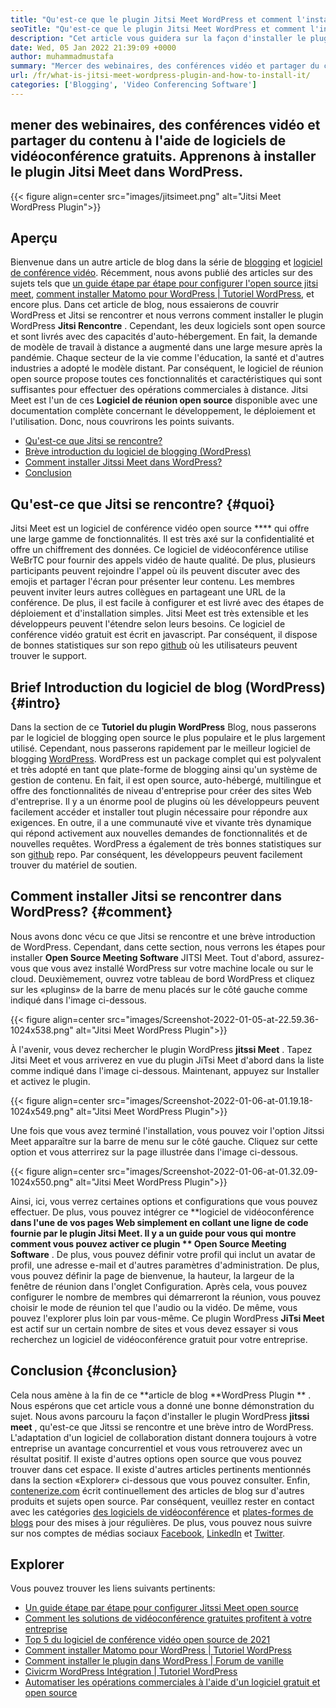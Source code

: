 ```yaml
---
title: "Qu'est-ce que le plugin Jitsi Meet WordPress et comment l'installer?" 
seoTitle: "Qu'est-ce que le plugin Jitsi Meet WordPress et comment l'installer?" 
description: "Cet article vous guidera sur la façon d'installer le plugin WordPress Jitsi Meet. Jitsi Meet est un logiciel de vidéoconférence open source avec des fonctionnalités puissantes." 
date: Wed, 05 Jan 2022 21:39:09 +0000
author: muhammadmustafa
summary: "Mercer des webinaires, des conférences vidéo et partager du contenu à l'aide d'un logiciel de vidéoconférence gratuit. Apprenons à installer le plugin Jitsi Meet dans WordPress." 
url: /fr/what-is-jitsi-meet-wordpress-plugin-and-how-to-install-it/
categories: ['Blogging', 'Video Conferencing Software']
---
```


## mener des webinaires, des conférences vidéo et partager du contenu à l'aide de logiciels de vidéoconférence gratuits. Apprenons à installer le plugin Jitsi Meet dans WordPress.

{{< figure align=center src="images/jitsimeet.png" alt="Jitsi Meet WordPress Plugin">}}


## Aperçu
Bienvenue dans un autre article de blog dans la série de [blogging][1] et [logiciel de conférence vidéo][2]. Récemment, nous avons publié des articles sur des sujets tels que [un guide étape par étape pour configurer l'open source jitsi meet][3], [comment installer Matomo pour WordPress | Tutoriel WordPress][4], et encore plus. Dans cet article de blog, nous essaierons de couvrir WordPress et Jitsi se rencontrer et nous verrons comment installer le plugin WordPress **Jitsi Rencontre** . Cependant, les deux logiciels sont open source et sont livrés avec des capacités d'auto-hébergement. En fait, la demande de modèle de travail à distance a augmenté dans une large mesure après la pandémie. Chaque secteur de la vie comme l'éducation, la santé et d'autres industries a adopté le modèle distant.
Par conséquent, le logiciel de réunion open source propose toutes ces fonctionnalités et caractéristiques qui sont suffisantes pour effectuer des opérations commerciales à distance. Jitsi Meet est l'un de ces **Logiciel de réunion open source**  disponible avec une documentation complète concernant le développement, le déploiement et l'utilisation. Donc, nous couvrirons les points suivants.
  * [Qu'est-ce que Jitsi se rencontre?][5]
  * [Brève introduction du logiciel de blogging (WordPress)][6]
  * [Comment installer Jitssi Meet dans WordPress?][7]
  * [Conclusion][8]

## Qu'est-ce que Jitsi se rencontre?   {#quoi}
Jitsi Meet est un logiciel de conférence vidéo open source  ****  qui offre une large gamme de fonctionnalités. Il est très axé sur la confidentialité et offre un chiffrement des données. Ce logiciel de vidéoconférence utilise WeBrTC pour fournir des appels vidéo de haute qualité. De plus, plusieurs participants peuvent rejoindre l'appel où ils peuvent discuter avec des emojis et partager l'écran pour présenter leur contenu. Les membres peuvent inviter leurs autres collègues en partageant une URL de la conférence. De plus, il est facile à configurer et est livré avec des étapes de déploiement et d'installation simples. Jitsi Meet est très extensible et les développeurs peuvent l'étendre selon leurs besoins. Ce logiciel de conférence vidéo gratuit est écrit en javascript. Par conséquent, il dispose de bonnes statistiques sur son repo [github][9] où les utilisateurs peuvent trouver le support.

## Brief Introduction du logiciel de blog (WordPress)   {#intro}
Dans la section de ce **Tutoriel du plugin WordPress**  Blog, nous passerons par le logiciel de blogging open source le plus populaire et le plus largement utilisé. Cependant, nous passerons rapidement par le meilleur logiciel de blogging [WordPress][10]. WordPress est un package complet qui est polyvalent et très adopté en tant que plate-forme de blogging ainsi qu'un système de gestion de contenu. En fait, il est open source, auto-hébergé, multilingue et offre des fonctionnalités de niveau d'entreprise pour créer des sites Web d'entreprise. Il y a un énorme pool de plugins où les développeurs peuvent facilement accéder et installer tout plugin nécessaire pour répondre aux exigences. En outre, il a une communauté vive et vivante très dynamique qui répond activement aux nouvelles demandes de fonctionnalités et de nouvelles requêtes. WordPress a également de très bonnes statistiques sur son [github][11] repo. Par conséquent, les développeurs peuvent facilement trouver du matériel de soutien.

## Comment installer Jitsi se rencontrer dans WordPress?   {#comment}
Nous avons donc vécu ce que Jitsi se rencontre et une brève introduction de WordPress. Cependant, dans cette section, nous verrons les étapes pour installer **Open Source Meeting Software**  JITSI Meet.
Tout d'abord, assurez-vous que vous avez installé WordPress sur votre machine locale ou sur le cloud.
Deuxièmement, ouvrez votre tableau de bord WordPress et cliquez sur les «plugins» de la barre de menu placés sur le côté gauche comme indiqué dans l'image ci-dessous.

{{< figure align=center src="images/Screenshot-2022-01-05-at-22.59.36-1024x538.png" alt="Jitsi Meet WordPress Plugin">}}

À l'avenir, vous devez rechercher le plugin WordPress **jitssi Meet** . Tapez Jitsi Meet et vous arriverez en vue du plugin JiTsi Meet d'abord dans la liste comme indiqué dans l'image ci-dessous. Maintenant, appuyez sur Installer et activez le plugin.

{{< figure align=center src="images/Screenshot-2022-01-06-at-01.19.18-1024x549.png" alt="Jitsi Meet WordPress Plugin">}}

Une fois que vous avez terminé l'installation, vous pouvez voir l'option Jitssi Meet apparaître sur la barre de menu sur le côté gauche. Cliquez sur cette option et vous atterrirez sur la page illustrée dans l'image ci-dessous.

{{< figure align=center src="images/Screenshot-2022-01-06-at-01.32.09-1024x550.png" alt="Jitsi Meet WordPress Plugin">}}

Ainsi, ici, vous verrez certaines options et configurations que vous pouvez effectuer. De plus, vous pouvez intégrer ce **logiciel de vidéoconférence  **dans l'une de vos pages Web simplement en collant une ligne de code fournie par le plugin Jitsi Meet. Il y a un guide pour vous qui montre comment vous pouvez activer ce plugin **  Open Source Meeting Software** . De plus, vous pouvez définir votre profil qui inclut un avatar de profil, une adresse e-mail et d'autres paramètres d'administration. De plus, vous pouvez définir la page de bienvenue, la hauteur, la largeur de la fenêtre de réunion dans l'onglet Configuration. Après cela, vous pouvez configurer le nombre de membres qui démarreront la réunion, vous pouvez choisir le mode de réunion tel que l'audio ou la vidéo.
De même, vous pouvez l'explorer plus loin par vous-même. Ce plugin WordPress **JiTsi Meet**  est actif sur un certain nombre de sites et vous devez essayer si vous recherchez un logiciel de vidéoconférence gratuit pour votre entreprise.

## Conclusion   {#conclusion}
Cela nous amène à la fin de ce **article de blog  **WordPress Plugin ** . Nous espérons que cet article vous a donné une bonne démonstration du sujet. Nous avons parcouru la façon d'installer le plugin WordPress  **jitssi meet**  , qu'est-ce que Jitssi se rencontre et une brève intro de WordPress. L'adaptation d'un logiciel de collaboration distant donnera toujours à votre entreprise un avantage concurrentiel et vous vous retrouverez avec un résultat positif. Il existe d'autres options open source que vous pouvez trouver dans cet espace. Il existe d'autres articles pertinents mentionnés dans la section «Explorer» ci-dessous que vous pouvez consulter.
Enfin, [contenerize.com][12] écrit continuellement des articles de blog sur d'autres produits et sujets open source. Par conséquent, veuillez rester en contact avec les catégories [des logiciels de vidéoconférence][13] et [plates-formes de blogs][14] pour des mises à jour régulières. De plus, vous pouvez nous suivre sur nos comptes de médias sociaux [Facebook][15], [LinkedIn][16] et [Twitter][17].

## Explorer
Vous pouvez trouver les liens suivants pertinents:
  * [Un guide étape par étape pour configurer Jitssi Meet open source][3]
  * [Comment les solutions de vidéoconférence gratuites profitent à votre entreprise][18]
  * [Top 5 du logiciel de conférence vidéo open source de 2021][19]
  * [Comment installer Matomo pour WordPress | Tutoriel WordPress][20]
  * [Comment installer le plugin dans WordPress | Forum de vanille][21]
  * [Civicrm WordPress Intégration | Tutoriel WordPress][22]
  * [Automatiser les opérations commerciales à l'aide d'un logiciel gratuit et open source][23]

  
[1]: https://blog.containerize.com/category/blogging/
[2]: https://blog.containerize.com/category/video-conferencing-software/
[3]: https://blog.containerize.com/video-conferencing-software/how-to-set-up-open-source-jitsi-meet/
[4]: http://how%20to%20install%20matomo%20for%20wordpress%20%7C%20wordpress%20tutorial/
[5]: #what
[6]: #intro
[7]: #how
[8]: #Conclusion
[9]: https://github.com/jitsi/jitsi-meet
[10]: https://products.containerize.com/blogging/wordpress/
[11]: https://github.com/wordpress/
[12]: https://www.containerize.com/
[13]: https://products.containerize.com/video-conferencing/
[14]: https://products.containerize.com/blogging/
[15]: https://web.facebook.com/containerize
[16]: https://www.linkedin.com/company/containerize/
[17]: https://twitter.com/containerize_co
[18]: https://blog.containerize.com/
[19]: https://blog.containerize.com/video-conferencing-software/top-5-open-source-video-conferencing-software-of-2021/
[20]: #
[21]: https://blog.containerize.com/blogging/how-to-a-install-plugin-in-wordpress-vanilla-forum/
[22]: https://blog.containerize.com/blogging/civicrm-wordpress-integration-wordpress-tutorial/
[23]: https://blog.containerize.com/blogging/automate-business-operations-using-open-source-software/
